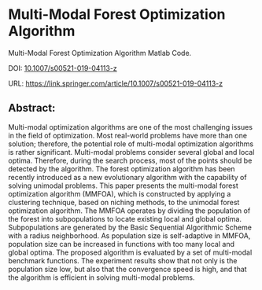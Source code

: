 # Multi-Modal Forest Optimization Algorithm

Multi-Modal Forest Optimization Algorithm Matlab Code.

DOI: [10.1007/s00521-019-04113-z](https://doi.org/10.1007/s00521-019-04113-z)

URL: https://link.springer.com/article/10.1007/s00521-019-04113-z

## Abstract:
Multi-modal optimization algorithms are one of the most challenging issues in the field of optimization. Most real-world problems have more than one solution; therefore, the potential role of multi-modal optimization algorithms is rather significant. Multi-modal problems consider several global and local optima. Therefore, during the search process, most of the points should be detected by the algorithm. The forest optimization algorithm has been recently introduced as a new evolutionary algorithm with the capability of solving unimodal problems. This paper presents the multi-modal forest optimization algorithm (MMFOA), which is constructed by applying a clustering technique, based on niching methods, to the unimodal forest optimization algorithm. The MMFOA operates by dividing the population of the forest into subpopulations to locate existing local and global optima. Subpopulations are generated by the Basic Sequential Algorithmic Scheme with a radius neighborhood. As population size is self-adaptive in MMFOA, population size can be increased in functions with too many local and global optima. The proposed algorithm is evaluated by a set of multi-modal benchmark functions. The experiment results show that not only is the population size low, but also that the convergence speed is high, and that the algorithm is efficient in solving multi-modal problems.

